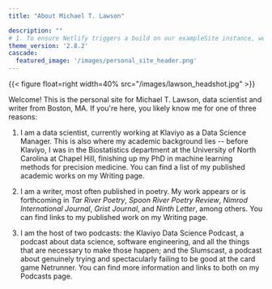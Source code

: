 ```yaml
---
title: "About Michael T. Lawson"

description: ""
# 1. To ensure Netlify triggers a build on our exampleSite instance, we need to change a file in the exampleSite directory.
theme_version: '2.8.2'
cascade:
  featured_image: '/images/personal_site_header.png'
---
```

{{< figure float=right width=40% src="/images/lawson_headshot.jpg" >}}

Welcome! This is the personal site for Michael T. Lawson, data scientist and writer from Boston, MA. If you're here, you likely know me for one of three reasons:

1. I am a data scientist, currently working at Klaviyo as a Data Science Manager. This is also where my academic background lies -- before Klaviyo, I was in the Biostatistics department at the University of North Carolina at Chapel Hill, finishing up my PhD in machine learning methods for precision medicine. You can find a list of my published academic works on my Writing page. 

2. I am a writer, most often published in poetry. My work appears or is forthcoming in *Tar River Poetry*, *Spoon River Poetry Review*, *Nimrod International Journal*, *Grist Journal*, and *Ninth Letter*, among others. You can find links to my published work on my Writing page. 

3. I am the host of two podcasts: the Klaviyo Data Science Podcast, a podcast about data science, software engineering, and all the things that are necessary to make those happen; and the Slumscast, a podcast about genuinely trying and spectacularly failing to be good at the card game Netrunner. You can find more information and links to both on my Podcasts page. 